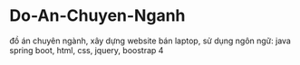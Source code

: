 # Do-An-Chuyen-Nganh
đồ án chuyên ngành, xây dựng website bán laptop, sử dụng ngôn ngữ: java spring boot, html, css, jquery, boostrap 4
